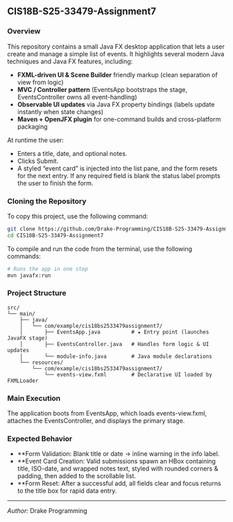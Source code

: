 ## CIS18B-S25-33479-Assignment7

### Overview
This repository contains a small Java FX desktop application that lets a user create and manage a simple list of events. It highlights several modern Java techniques and Java FX features, including:

- **FXML-driven UI & Scene Builder** friendly markup (clean separation of view from logic)
- **MVC / Controller pattern** (EventsApp bootstraps the stage, EventsController owns all event-handling)
- **Observable UI updates** via Java FX property bindings (labels update instantly when state changes)
- **Maven + OpenJFX plugin** for one-command builds and cross-platform packaging

At runtime the user:
- Enters a title, date, and optional notes.
- Clicks Submit.
- A styled “event card” is injected into the list pane, and the form resets for the next entry. If any required field is blank the status label prompts the user to finish the form.
  
### Cloning the Repository
To copy this project, use the following command:

```bash
git clone https://github.com/Drake-Programming/CIS18B-S25-33479-Assignment7.git
cd CIS18B-S25-33479-Assignment7
```

To compile and run the code from the terminal, use the following commands:

```bash
# Runs the app in one step
mvn javafx:run
```

### Project Structure
```
src/
└── main/
    ├── java/
    │   └── com/example/cis18bs2533479assignment7/
    │       ├── EventsApp.java          # ★ Entry point (launches JavaFX stage)
    │       ├── EventsController.java   # Handles form logic & UI updates
    │       └── module-info.java        # Java module declarations
    └── resources/
        └── com/example/cis18bs2533479assignment7/
            └── events-view.fxml        # Declarative UI loaded by FXMLLoader

```

### Main Execution
The application boots from EventsApp, which loads events-view.fxml, attaches the EventsController, and displays the primary stage.

### Expected Behavior
- **Form Validation: Blank title or date → inline warning in the info label.
- **Event Card Creation: Valid submissions spawn an HBox containing title, ISO-date, and wrapped notes text, styled with rounded corners & padding, then added to the scrollable list.
- **Form Reset: After a successful add, all fields clear and focus returns to the title box for rapid data entry.
 
---

*Author:* Drake Programming
